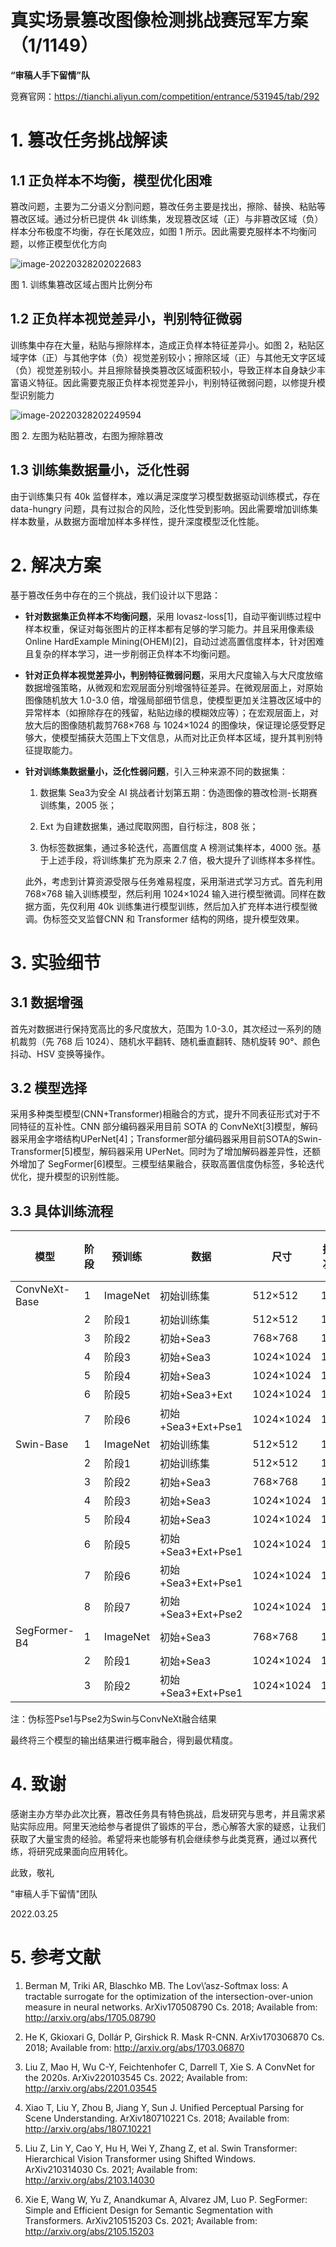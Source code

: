 # 真实场景篡改图像检测挑战赛冠军方案（1/1149）

**“审稿人手下留情”队**

竞赛官网：https://tianchi.aliyun.com/competition/entrance/531945/tab/292


# 1. 篡改任务挑战解读



## 1.1 正负样本不均衡，模型优化困难
篡改问题，主要为二分语义分割问题，篡改任务主要是找出，擦除、替换、粘贴等篡改区域。通过分析已提供 4k 训练集，发现篡改区域（正）与非篡改区域（负）样本分布极度不均衡，存在长尾效应，如图 1 所示。因此需要克服样本不均衡问题，以修正模型优化方向

![image-20220328202022683](mmsegmentation-tianchi_tamper/demo/image-20220328202022683.jpg)

图 1. 训练集篡改区域占图片比例分布

## 1.2 正负样本视觉差异小，判别特征微弱
训练集中存在大量，粘贴与擦除样本，造成正负样本特征差异小。如图 2，粘贴区域字体（正）与其他字体（负）视觉差别较小；擦除区域（正）与其他无文字区域（负）视觉差别较小。并且擦除替换类篡改区域面积较小，导致正样本自身缺少丰富语义特征。因此需要克服正负样本视觉差异小，判别特征微弱问题，以修提升模型识别能力

![image-20220328202249594](mmsegmentation-tianchi_tamper/demo/image-20220328202249594.png)

图 2. 左图为粘贴篡改，右图为擦除篡改



## 1.3 训练集数据量小，泛化性弱
由于训练集只有 40k 监督样本，难以满足深度学习模型数据驱动训练模式，存在data-hungry 问题，具有过拟合的风险，泛化性受到影响。因此需要增加训练集样本数量，从数据方面增加样本多样性，提升深度模型泛化性能。

#  2. 解决方案

基于篡改任务中存在的三个挑战，我们设计以下思路：

- **针对数据集正负样本不均衡问题**，采用 lovasz-loss[1]，自动平衡训练过程中样本权重，保证对每张图片的正样本都有足够的学习能力。并且采用像素级 Online HardExample Mining(OHEM)[2]，自动过滤高置信度样本，针对困难且复杂的样本学习，进一步削弱正负样本不均衡问题。

- **针对正负样本视觉差异小，判别特征微弱问题**，采用大尺度输入与大尺度放缩数据增强策略，从微观和宏观层面分别增强特征差异。在微观层面上，对原始图像随机放大 1.0-3.0 倍，增强局部细节信息，使模型更加关注篡改区域中的异常样本（如擦除存在的残留，粘贴边缘的模糊效应等）；在宏观层面上，对放大后的图像随机裁剪768×768 与 1024×1024 的图像块，保证理论感受野足够大，使模型捕获大范围上下文信息，从而对比正负样本区域，提升其判别特征提取能力。

- **针对训练集数据量小，泛化性弱问题**，引入三种来源不同的数据集：

    1. 数据集 Sea3为安全 AI 挑战者计划第五期：伪造图像的篡改检测-长期赛训练集，2005 张；

    2. Ext 为自建数据集，通过爬取网图，自行标注，808 张；

    3. 伪标签数据集，通过多轮迭代，高置信度 A 榜测试集样本，4000 张。基于上述手段，将训练集扩充为原来 2.7 倍，极大提升了训练样本多样性。

  此外，考虑到计算资源受限与任务难易程度，采用渐进式学习方式。首先利用768×768 输入训练模型，然后利用 1024×1024 输入进行模型微调。同样在数据方面，先仅利用 40k 训练集进行模型训练，然后加入扩充样本进行模型微调。伪标签交叉监督CNN 和 Transformer 结构的网络，提升模型效果。

# 3. 实验细节

## 3.1 数据增强

首先对数据进行保持宽高比的多尺度放大，范围为 1.0-3.0，其次经过一系列的随机裁剪（先 768 后 1024）、随机水平翻转、随机垂直翻转、随机旋转 90°、颜色抖动、HSV 变换等操作。

## 3.2 模型选择

采用多种类型模型(CNN+Transformer)相融合的方式，提升不同表征形式对于不同特征的互补性。CNN 部分编码器采用目前 SOTA 的 ConvNeXt[3]模型，解码器采用金字塔结构UPerNet[4]；Transformer部分编码器采用目前SOTA的Swin-Transformer[5]模型，解码器采用 UPerNet。同时为了增加解码器差异性，还额外增加了 SegFormer[6]模型。三模型结果融合，获取高置信度伪标签，多轮迭代优化，提升模型的识别性能。

## 3.3 具体训练流程

| 模型          | 阶段 | 预训练   | 数据               | 尺寸      | 批次 | 步数 | 输出伪标签 |
| ------------- | ---- | -------- | ------------------ | --------- | ---- | ---- | ---------- |
| ConvNeXt-Base | 1    | ImageNet | 初始训练集         | 512×512   | 16   | 40k  | 无         |
|               | 2    | 阶段1    | 初始训练集         | 512×512   | 16   | 40k  | 无         |
|               | 3    | 阶段2    | 初始+Sea3          | 768×768   | 16   | 40k  | 无         |
|               | 4    | 阶段3    | 初始+Sea3          | 1024×1024 | 16   | 30k  | 无         |
|               | 5    | 阶段4    | 初始+Sea3          | 1024×1024 | 16   | 30k  | 无         |
|               | 6    | 阶段5    | 初始+Sea3+Ext      | 1024×1024 | 16   | 20k  | Pse1       |
|               | 7    | 阶段6    | 初始+Sea3+Ext+Pse1 | 1024×1024 | 16   | 20k  | Pse2       |
| Swin-Base     | 1    | ImageNet | 初始训练集         | 512×512   | 16   | 40k  | 无         |
|               | 2    | 阶段1    | 初始训练集         | 512×512   | 16   | 40k  | 无         |
|               | 3    | 阶段2    | 初始+Sea3          | 768×768   | 16   | 40k  | 无         |
|               | 4    | 阶段3    | 初始+Sea3          | 1024×1024 | 16   | 30k  | 无         |
|               | 5    | 阶段4    | 初始+Sea3          | 1024×1024 | 16   | 30k  | Pse1       |
|               | 6    | 阶段5    | 初始+Sea3+Ext+Pse1 | 1024×1024 | 16   | 20k  | 无         |
|               | 7    | 阶段6    | 初始+Sea3+Ext+Pse1 | 1024×1024 | 16   | 20k  | Pse2       |
|               | 8    | 阶段7    | 初始+Sea3+Ext+Pse2 | 1024×1024 | 16   | 20k  | 无         |
| SegFormer-B4  | 1    | ImageNet | 初始+Sea3          | 768×768   | 16   | 60k  | 无         |
|               | 2    | 阶段1    | 初始+Sea3          | 1024×1024 | 16   | 40k  | 无         |
|               | 3    | 阶段2    | 初始+Sea3+Ext+Pse1 | 1024×1024 | 16   | 30k  | 无         |

注：伪标签Pse1与Pse2为Swin与ConvNeXt融合结果

最终将三个模型的输出结果进行概率融合，得到最优精度。



# 4. 致谢

感谢主办方举办此次比赛，篡改任务具有特色挑战，启发研究与思考，并且需求紧贴实际应用。阿里天池给参与者提供了锻炼的平台，悉心解答大家的疑惑，让我们获取了大量宝贵的经验。希望将来也能够有机会继续参与此类竞赛，通过以赛代练，将研究成果面向应用转化。



此致，敬礼

"审稿人手下留情"团队

2022.03.25



# 5. 参考文献

1. Berman M, Triki AR, Blaschko MB. The Lov\’asz-Softmax loss: A tractable surrogate for the optimization of the intersection-over-union measure in neural networks. ArXiv170508790 Cs. 2018; Available from: http://arxiv.org/abs/1705.08790

2. He K, Gkioxari G, Dollár P, Girshick R. Mask R-CNN. ArXiv170306870 Cs. 2018; Available from: http://arxiv.org/abs/1703.06870

3. Liu Z, Mao H, Wu C-Y, Feichtenhofer C, Darrell T, Xie S. A ConvNet for the 2020s. ArXiv220103545 Cs. 2022; Available from: http://arxiv.org/abs/2201.03545

4. Xiao T, Liu Y, Zhou B, Jiang Y, Sun J. Unified Perceptual Parsing for Scene Understanding. ArXiv180710221 Cs. 2018; Available from: http://arxiv.org/abs/1807.10221

5. Liu Z, Lin Y, Cao Y, Hu H, Wei Y, Zhang Z, et al. Swin Transformer: Hierarchical Vision Transformer using Shifted Windows. ArXiv210314030 Cs. 2021; Available from: http://arxiv.org/abs/2103.14030

6. Xie E, Wang W, Yu Z, Anandkumar A, Alvarez JM, Luo P. SegFormer: Simple and Efficient Design for Semantic Segmentation with Transformers. ArXiv210515203 Cs. 2021; Available from: http://arxiv.org/abs/2105.15203
